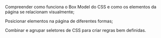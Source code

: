 Compreender como funciona o Box Model do CSS e como os elementos da página se relacionam visualmente;

Posicionar elementos na página de diferentes formas;

Combinar e agrupar seletores de CSS para criar regras bem definidas.

